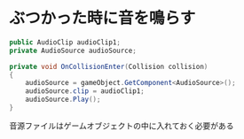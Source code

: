# ぶつかった時に音を鳴らす

```cs
public AudioClip audioClip1;
private AudioSource audioSource;

private void OnCollisionEnter(Collision collision)
{
    audioSource = gameObject.GetComponent<AudioSource>();
    audioSource.clip = audioClip1;
    audioSource.Play();
}
```

音源ファイルはゲームオブジェクトの中に入れておく必要がある
